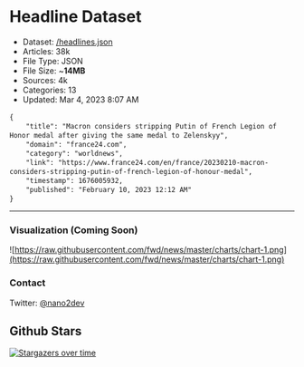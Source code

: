 # Headline Dataset

- Dataset: [/headlines.json](https://raw.githubusercontent.com/fwd/news/master/headlines.json) 
- Articles: 38k
- File Type: JSON
- File Size: ~**14MB**
- Sources: 4k
- Categories: 13
- Updated: Mar 4, 2023 8:07 AM

```
{
    "title": "Macron considers stripping Putin of French Legion of Honor medal after giving the same medal to Zelenskyy",
    "domain": "france24.com",
    "category": "worldnews",
    "link": "https://www.france24.com/en/france/20230210-macron-considers-stripping-putin-of-french-legion-of-honour-medal",
    "timestamp": 1676005932,
    "published": "February 10, 2023 12:12 AM"
}
```

---

### Visualization (Coming Soon)

![https://raw.githubusercontent.com/fwd/news/master/charts/chart-1.png](https://raw.githubusercontent.com/fwd/news/master/charts/chart-1.png)

### Contact 

Twitter: [@nano2dev](https://twitter.com/nano2dev)

## Github Stars

[![Stargazers over time](https://starchart.cc/fwd/news.svg)](https://starchart.cc/fwd/news)
